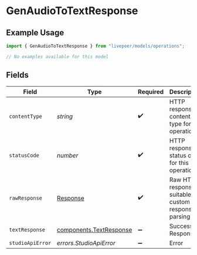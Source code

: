 # GenAudioToTextResponse

## Example Usage

```typescript
import { GenAudioToTextResponse } from "livepeer/models/operations";

// No examples available for this model
```

## Fields

| Field                                                                 | Type                                                                  | Required                                                              | Description                                                           |
| --------------------------------------------------------------------- | --------------------------------------------------------------------- | --------------------------------------------------------------------- | --------------------------------------------------------------------- |
| `contentType`                                                         | *string*                                                              | :heavy_check_mark:                                                    | HTTP response content type for this operation                         |
| `statusCode`                                                          | *number*                                                              | :heavy_check_mark:                                                    | HTTP response status code for this operation                          |
| `rawResponse`                                                         | [Response](https://developer.mozilla.org/en-US/docs/Web/API/Response) | :heavy_check_mark:                                                    | Raw HTTP response; suitable for custom response parsing               |
| `textResponse`                                                        | [components.TextResponse](../../models/components/textresponse.md)    | :heavy_minus_sign:                                                    | Successful Response                                                   |
| `studioApiError`                                                      | *errors.StudioApiError*                                               | :heavy_minus_sign:                                                    | Error                                                                 |